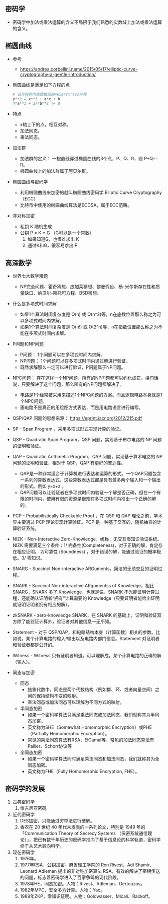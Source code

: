 
## 密码学
- 密码学中加法或乘法运算的含义不局限于我们熟悉的实数域上加法或乘法运算的含义。

## 椭圆曲线
- 参考
    - https://andrea.corbellini.name/2015/05/17/elliptic-curve-cryptography-a-gentle-introduction/

- 椭圆曲线是满足如下方程的点
    ```python
    # 该方程称为椭圆曲线的Weierstrass方程
    y**2 = x**3 + a*x + b
    4*a**3 + 27*b**2 != 0
    ```

- 特点
    - x轴上下的点，相互对称。
    - 加法同态。
    - 乘法同态。

- 加法群
    - 加法群的定义： 一根直线穿过椭圆曲线的3个点，P、Q、R，则 P+Q=-R。
    - 椭圆曲线上的加法群属于阿贝尔群。


- 椭圆曲线与密码学
    - 利用椭圆曲线来加密的就叫椭圆曲线密码学 Elliptic Curve Cryptography （ECC）
    - 比特币中使用的椭圆曲线算法是ECDSA，属于ECC范畴。

- 非对称加密
    - 私钥 K 随机生成
    - 公钥 P = K * G （G可以是一个常数）
        1. 如果知道G，也很难求出 K
        2. 通过K和G，很容易求出 P


## 高深数学
- 世界七大数学难题
    - NP完全问题、霍奇猜想、庞加莱猜想、黎曼假设、杨-米尔斯存在性和质量缺口、纳卫尔-斯托可方程、BSD猜想。

- 什么是多项式时间求解
    - 如果1个算法时间复杂度是 O(n) 或 O(n^2)等，n在底数位置那么称之为可以多项式时间内求解。
    - 如果1个算法时间复杂度是 O(n!) 或 O(2^n)等，n在指数位置那么称之为不能在多项式时间内求解。

- P问题和NP问题
    - P问题： 1个问题可以在多项式时间内求解。
    - NP问题： 1个问题可以在多项式时间内通过解进行验证。
    - 既然求解那么一定可以进行验证，P问题属于NP问题。

- NPC问题： 存在这样一个NP问题，所有的NP问题都可以约化成它。换句话说，只要解决了这个问题，那么所有的NP问题都解决了。
    - 电路是1个经常被采用来描述1个NPC问题的方案。而且逻辑电路本身就是1个NPC问题。
    - 画电路不是真正的用绘图方式表达，而是用电路语言进行编写。

- QSP/QAP 问题的思想来源： https://eprint.iacr.org/2012/215.pdf

- SP - Span Program ，采用多项式形式实现计算的验证。

- QSP - Quadratic Span Program，QSP 问题，实现基于布尔电路的 NP 问题的证明和验证。

- QAP - Quadratic Arithmetic Program，QAP 问题，实现基于算术电路的 NP 问题的证明和验证，相对于 QSP，QAP 有更好的普适性。
    - QAP是一种非常适合于计算机进行表达和运算的形式。一个QAP问题包含一系列的算数表达式，这些算数表达式都是具有最多两个输入和一个输出的形式。例如 y=x+z 。
    - QAP问题可以让验证者在多项式时间内验证一个解是否正确，但在一个有限的时间内，使用有限的资源是很难在多项式时间内推出一个正确的解的。

- PCP - Probabilistically Checkable Proof ，在 QSP 和 QAP 理论之前，学术界主要通过 PCP 理论实现计算验证。PCP 是一种基于交互的，随机抽查的计算验证系统。

- NIZK - Non-Interactive Zero-Knowledge，统称，无交互零知识验证系统。NIZK 需要满足三个条件：1/ 完备性(Completeness)，对于正确的解，肯定存在相应证明。 2/可靠性 (Soundness) ，对于错误的解，能通过验证的概率极低。3/ 零知识。

- SNARG - Succinct Non-interactive ARGuments，简洁的无须交互的证明过程。

- SNARK - Succinct Non-interactive ARgumentss of Knowledge，相比 SNARG，SNARK 多了 Knowledge，也就是说，SNARK 不光能证明计算过程，还能确认证明者“拥有”计算需要的 Knowledge（只要证明者能给出证明就证明证明者拥有相应的解）。

- zkSNARK - zero-knowledge SNARK，在 SNARK 的基础上，证明和验证双方除了能验证计算外，验证者对其他信息一无所知。

- Statement - 对于 QSP/QAP，和电路结构本身（计算函数）相关的参数。比如说，某个计算电路的输入/输出以及电路内部门信息。Statement 对证明者和验证者都是公开的。

- Witness - Witness 只有证明者知道。可以理解成，某个计算电路的正确的解（输入）。

- 同态与加密
    - 同态
        - 抽象代数中，同态是两个代数结构（例如群、环、或者向量空间）之间的保持结构不变的映射。
        - 乘法同态或加法同态可以理解为不同方式的映射。
    - 半同态加密
        - 如果一个密码学算法只满足乘法同态或加法同态，我们就称其为半同态加密。
        - 英文称为SHE（Somewhat Homomorphic Encryption）或PHE（Partially Homomorphic Encryption）。
        - 常见的乘法同态算法有RSA，ElGamal等，常见的加法同态算法有Pallier、Schorr协议等
    - 全同态加密
        - 如果一个密码学算法同时满足乘法同态和加法同态，我们就称其为全同态加密。
        - 英文称为FHE（Fully Homomorphic Encryption, FHE）。

## 密码学的发展
1. 古典密码学
    1. 维吉尼亚密码
2. 近代密码学
    1. DES加密，只能通过穷举法进行破解。
    2. 香农在 20 世纪 40 年代末发表的一系列论文，特别是 1949 年的「Communication Theory of Secrecy Systems （保密系统通信理论）」，把已有数千年历史的密码学推向了基于信息论的科学轨道，密码学终于从艺术转向科学。
3. 现在密码学
    1. 1976年。
    2. 1977年RSA，公钥加密。麻省理工学院的 Ron Rivest、Adi Shamir、Leonard Adleman 提出的非对称加密算法 RSA，有效的解决了密钥传送的问题，标志着密码学进入了百家争鸣的现代阶段。
    3. 1978年HE，同态加密。人物：Rivest、Adleman、Dertouzos。
    4. 1982年MPC，安全多方计算。人物：Yao。
    5. 1989年ZKP，零知识证明。人物：Goldwasser、Micali、Rackoff。
